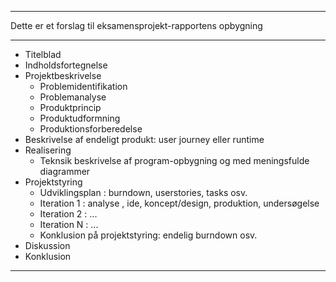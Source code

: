 --------------------------------------

Dette er et forslag til eksamensprojekt-rapportens opbygning

--------------------------------------
- Titelblad
- Indholdsfortegnelse
- Projektbeskrivelse
  - Problemidentifikation
  - Problemanalyse
  - Produktprincip
  - Produktudformning
  - Produktionsforberedelse
- Beskrivelse af endeligt produkt: user journey eller runtime
- Realisering
  - Teknsik beskrivelse af program-opbygning og med meningsfulde diagrammer
- Projektstyring
  - Udviklingsplan : burndown, userstories, tasks osv.
  - Iteration 1 : analyse , ide, koncept/design, produktion, undersøgelse
  - Iteration 2 : ...
  - Iteration N : ...
  - Konklusion på projektstyring: endelig burndown osv.
- Diskussion
- Konklusion
----------------------------------------
